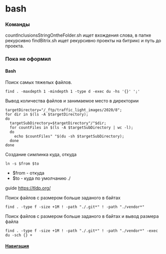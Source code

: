 # bash

### Команды

countInclusionsStringOntheFolder.sh ищет вхождения слова, в папке рекурсивно
findBitrix.sh ищет рекурсивно проекты на битрикс и путь до проекта.

### Пока не оформил

#### Bash
Поиск самых тяжелых файлов.
```shell script
find . -maxdepth 1 -mindepth 1 -type d -exec du -hs '{}' ';'
```

Вывод количества файлов и занимаемое место в директории
```shell script
targetDirectory="/_ftp/traffic_light_images/2020/8";
for dir in $(ls -A $targetDirectory); 
do 
  targetSubDirectory=$targetDirectory"/"$dir;
  for countFiles in $(ls -A $targetSubDirectory | wc -l);
  do
    echo $countFiles" "$(du -sh $targetSubDirectory); 
  done
done
```

Создание симлинка куда, откуда
```shell
ln -s $from $to
```
- $from - откуда
- $to - куда по умолчанию ./

guide
https://tldp.org/

Поиск файлов с размером больше заданого в байтах
```shell
find . -type f -size +1M ! -path "./.git*" ! -path "./vendor*"
```

Поиск файлов с размером больше заданого в байтах и вывод размера файла
```shell
find . -type f -size +1M ! -path "./.git*" ! -path "./vendor*" -exec du -sch {} +
```


#### [Навигация](../)
